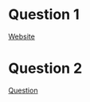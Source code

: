 # Question 1
[Website](https://commanderastern.github.io/ISTE_webdev/index.html)
# Question 2
[Question](question.txt)
